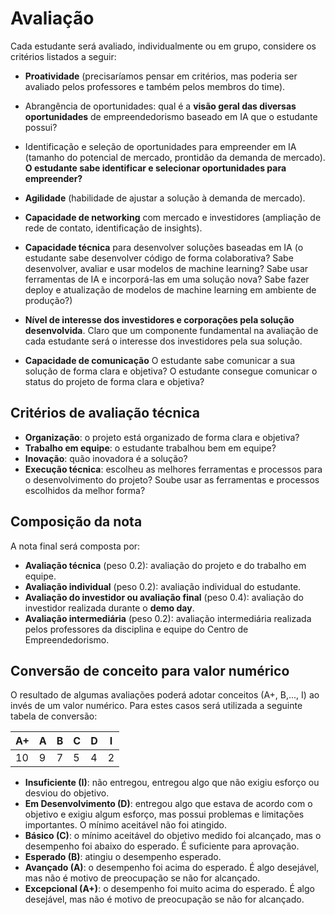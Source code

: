 # Avaliação

Cada estudante será avaliado, individualmente ou em grupo, considere os critérios listados a seguir: 

* **Proatividade** (precisaríamos pensar em critérios, mas poderia ser avaliado pelos professores e também pelos membros do time).
* Abrangência de oportunidades: qual é a **visão geral das diversas oportunidades** de empreendedorismo baseado em IA que o estudante possui? 

* Identificação e seleção de oportunidades para empreender em IA (tamanho do potencial de mercado, prontidão da demanda de mercado). **O estudante sabe identificar e selecionar oportunidades para empreender?**
* **Agilidade** (habilidade de ajustar a solução à demanda de mercado).
* **Capacidade de networking** com mercado e investidores (ampliação de rede de contato, identificação de insights).

* **Capacidade técnica** para desenvolver soluções baseadas em IA (o estudante sabe desenvolver código de forma colaborativa? Sabe desenvolver, avaliar e usar modelos de machine learning? Sabe usar ferramentas de IA e incorporá-las em uma solução nova? Sabe fazer deploy e atualização de modelos de machine learning em ambiente de produção?)

* **Nível de interesse dos investidores e corporações pela solução desenvolvida**. Claro que um componente fundamental na avaliação de cada estudante será o interesse dos investidores pela sua solução. 

* **Capacidade de comunicação** O estudante sabe comunicar a sua solução de forma clara e objetiva? O estudante consegue comunicar o status do projeto de forma clara e objetiva? 

## Critérios de avaliação técnica

* **Organização**: o projeto está organizado de forma clara e objetiva?
* **Trabalho em equipe**: o estudante trabalhou bem em equipe?
* **Inovação**: quão inovadora é a solução? 
* **Execução técnica**: escolheu as melhores ferramentas e processos para o desenvolvimento do projeto? Soube usar as ferramentas e processos escolhidos da melhor forma?

## Composição da nota

A nota final será composta por:

* **Avaliação técnica** (peso 0.2): avaliação do projeto e do trabalho em equipe.
* **Avaliação individual** (peso 0.2): avaliação individual do estudante.
* **Avaliação do investidor ou avaliação final** (peso 0.4): avaliação do investidor realizada durante o **demo day**.
* **Avaliação intermediária** (peso 0.2): avaliação intermediária realizada pelos professores da disciplina e equipe do Centro de Empreendedorismo.

## Conversão de conceito para valor numérico

O resultado de algumas avaliações poderá adotar conceitos (A+, B,..., I) ao invés de um valor numérico. Para estes casos será utilizada a seguinte tabela de conversão:

| A+ | A | B | C | D | I |
|----|---|---|---|---|---|
| 10 | 9 | 7 | 5 | 4 | 2 |

* **Insuficiente (I)**: não entregou, entregou algo que não exigiu esforço ou desviou do objetivo.
* **Em Desenvolvimento (D)**: entregou algo que estava de acordo com o objetivo e exigiu algum esforço, mas possui problemas e limitações importantes. O mínimo aceitável não foi atingido.
* **Básico (C)**: o mínimo aceitável do objetivo medido foi alcançado, mas o desempenho foi abaixo do esperado. É suficiente para aprovação.
* **Esperado (B)**: atingiu o desempenho esperado.
* **Avançado (A)**: o desempenho foi acima do esperado. É algo desejável, mas não é motivo de preocupação se não for alcançado.
* **Excepcional (A+)**: o desempenho foi muito acima do esperado. É algo desejável, mas não é motivo de preocupação se não for alcançado.